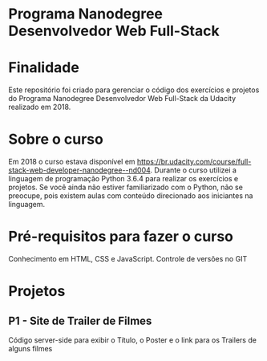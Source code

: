 Programa Nanodegree Desenvolvedor Web Full-Stack
================================================

# Finalidade
Este repositório foi criado para gerenciar o código dos exercícios e projetos do Programa Nanodegree Desenvolvedor Web Full-Stack da Udacity realizado em 2018.

# Sobre o curso
Em 2018 o curso estava disponível em https://br.udacity.com/course/full-stack-web-developer-nanodegree--nd004.
Durante o curso utilizei a linguagem de programação Python 3.6.4 para realizar os exercícios e projetos. Se você ainda não estiver familiarizado com o Python, não se preocupe, pois existem aulas com conteúdo direcionado aos iniciantes na linguagem.

# Pré-requisitos para fazer o curso
Conhecimento em HTML, CSS e JavaScript. Controle de versões no GIT

# Projetos
## P1 - Site de Trailer de Filmes
Código server-side para exibir o Título, o Poster e o link para os Trailers de alguns filmes
